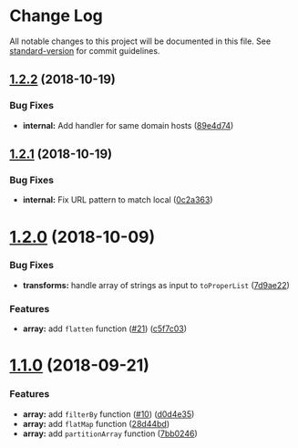 # Change Log

All notable changes to this project will be documented in this file. See [standard-version](https://github.com/conventional-changelog/standard-version) for commit guidelines.

<a name="1.2.2"></a>

## [1.2.2](https://github.com/cahilfoley/utils/compare/v1.2.1...v1.2.2) (2018-10-19)

### Bug Fixes

- **internal:** Add handler for same domain hosts ([89e4d74](https://github.com/cahilfoley/utils/commit/89e4d74))

<a name="1.2.1"></a>

## [1.2.1](https://github.com/cahilfoley/utils/compare/v1.2.0...v1.2.1) (2018-10-19)

### Bug Fixes

- **internal:** Fix URL pattern to match local ([0c2a363](https://github.com/cahilfoley/utils/commit/0c2a363))

<a name="1.2.0"></a>

# [1.2.0](https://github.com/cahilfoley/utils/compare/v1.1.0...v1.2.0) (2018-10-09)

### Bug Fixes

- **transforms:** handle array of strings as input to `toProperList` ([7d9ae22](https://github.com/cahilfoley/utils/commit/7d9ae22))

### Features

- **array:** add `flatten` function ([#21](https://github.com/cahilfoley/utils/issues/21)) ([c5f7c03](https://github.com/cahilfoley/utils/commit/c5f7c03))

<a name="1.1.0"></a>

# [1.1.0](https://github.com/cahilfoley/utils/compare/v1.0.5...v1.1.0) (2018-09-21)

### Features

- **array:** add `filterBy` function ([#10](https://github.com/cahilfoley/utils/issues/10)) ([d0d4e35](https://github.com/cahilfoley/utils/commit/d0d4e35))
- **array:** add `flatMap` function ([28d44bd](https://github.com/cahilfoley/utils/commit/28d44bd))
- **array:** add `partitionArray` function ([7bb0246](https://github.com/cahilfoley/utils/commit/7bb0246))
